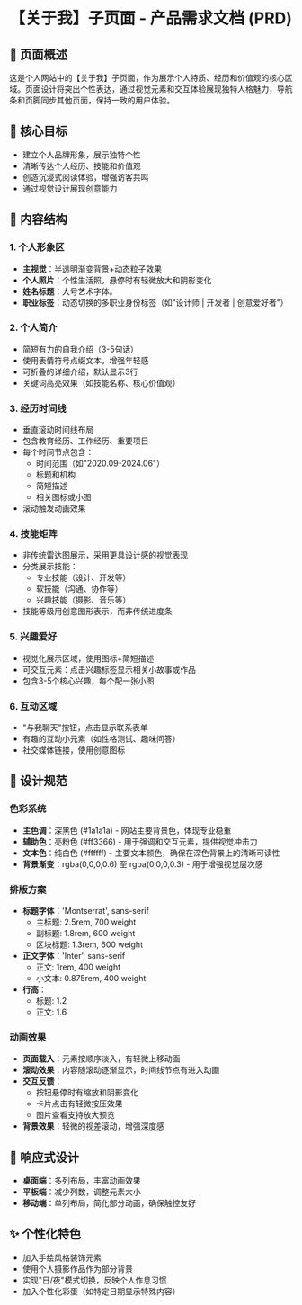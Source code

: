 # 【关于我】子页面 - 产品需求文档 (PRD)

## 🌟 页面概述
这是个人网站中的【关于我】子页面，作为展示个人特质、经历和价值观的核心区域。页面设计将突出个性表达，通过视觉元素和交互体验展现独特人格魅力，导航条和页脚同步其他页面，保持一致的用户体验。

## 🎯 核心目标
- 建立个人品牌形象，展示独特个性
- 清晰传达个人经历、技能和价值观
- 创造沉浸式阅读体验，增强访客共鸣
- 通过视觉设计展现创意能力

## 📝 内容结构

### 1. 个人形象区
- **主视觉**：半透明渐变背景+动态粒子效果
- **个人照片**：个性生活照，悬停时有轻微放大和阴影变化
- **姓名标题**：大号艺术字体。
- **职业标签**：动态切换的多职业身份标签（如"设计师 | 开发者 | 创意爱好者"）

### 2. 个人简介
- 简短有力的自我介绍（3-5句话）
- 使用表情符号点缀文本，增强年轻感
- 可折叠的详细介绍，默认显示3行
- 关键词高亮效果（如技能名称、核心价值观）

### 3. 经历时间线
- 垂直滚动时间线布局
- 包含教育经历、工作经历、重要项目
- 每个时间节点包含：
  - 时间范围（如"2020.09-2024.06"）
  - 标题和机构
  - 简短描述
  - 相关图标或小图
- 滚动触发动画效果

### 4. 技能矩阵
- 非传统雷达图展示，采用更具设计感的视觉表现
- 分类展示技能：
  - 专业技能（设计、开发等）
  - 软技能（沟通、协作等）
  - 兴趣技能（摄影、音乐等）
- 技能等级用创意图形表示，而非传统进度条

### 5. 兴趣爱好
- 视觉化展示区域，使用图标+简短描述
- 可交互元素：点击兴趣标签显示相关小故事或作品
- 包含3-5个核心兴趣，每个配一张小图

### 6. 互动区域
- "与我聊天"按钮，点击显示联系表单
- 有趣的互动小元素（如性格测试、趣味问答）
- 社交媒体链接，使用创意图标

## 🎨 设计规范

### 色彩系统
- **主色调**：深黑色 (#1a1a1a) - 网站主要背景色，体现专业稳重
- **辅助色**：亮粉色 (#ff3366) - 用于强调和交互元素，提供视觉冲击力
- **文本色**：纯白色 (#ffffff) - 主要文本颜色，确保在深色背景上的清晰可读性
- **背景渐变**：rgba(0,0,0,0.6) 至 rgba(0,0,0,0.3) - 用于增强视觉层次感

### 排版方案
- **标题字体**：'Montserrat', sans-serif
  - 主标题: 2.5rem, 700 weight
  - 副标题: 1.8rem, 600 weight
  - 区块标题: 1.3rem, 600 weight
- **正文字体**：'Inter', sans-serif
  - 正文: 1rem, 400 weight
  - 小文本: 0.875rem, 400 weight
- **行高**：
  - 标题: 1.2
  - 正文: 1.6

### 动画效果
- **页面载入**：元素按顺序淡入，有轻微上移动画
- **滚动效果**：内容随滚动逐渐显示，时间线节点有进入动画
- **交互反馈**：
  - 按钮悬停时有缩放和阴影变化
  - 卡片点击有轻微按压效果
  - 图片查看支持放大预览
- **背景效果**：轻微的视差滚动，增强深度感

## 📱 响应式设计
- **桌面端**：多列布局，丰富动画效果
- **平板端**：减少列数，调整元素大小
- **移动端**：单列布局，简化部分动画，确保触控友好

## ✨ 个性化特色
- 加入手绘风格装饰元素
- 使用个人摄影作品作为部分背景
- 实现"日/夜"模式切换，反映个人作息习惯
- 加入个性化彩蛋（如特定日期显示特殊内容）